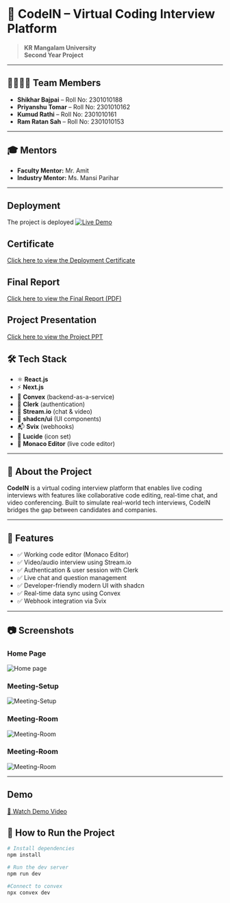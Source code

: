 # 🧠 CodeIN – Virtual Coding Interview Platform 

> **KR Mangalam University**  
> **Second Year Project**

---

## 👨‍👩‍👦‍👦 Team Members

- **Shikhar Bajpai** – Roll No: 2301010188  
- **Priyanshu Tomar** – Roll No: 2301010162  
- **Kumud Rathi** – Roll No: 2301010161  
- **Ram Ratan Sah** – Roll No: 2301010153  

---

## 🎓 Mentors

- **Faculty Mentor:** Mr. Amit  
- **Industry Mentor:** Ms. Mansi Parihar  

---
## Deployment

The project is deployed [![Live Demo](https://img.shields.io/badge/CLICK-HERE-brightgreen)](https://2nd-year-project-9w3s.vercel.app/)

## Certificate

[Click here to view the Deployment Certificate](https://github.com/shikhar11x/Shikhar_Bajpai_CSE3_CODE-IN/blob/main/Deployment%20Certificate%20G3.pdf%20(1).pdf)

## Final Report

[Click here to view the Final Report (PDF)](https://github.com/shikhar11x/Shikhar_Bajpai_CSE3_CODE-IN/blob/main/final%20report%20g3%20virtual.pdf)

## Project Presentation

[Click here to view the Project PPT](https://github.com/shikhar11x/Shikhar_Bajpai_CSE3_CODE-IN/blob/main/GRoup%203%20ppt%20btech%20cse%20(1).pptx)

## 🛠️ Tech Stack

- ⚛️ **React.js**
- ⚡ **Next.js**
- 🧩 **Convex** (backend-as-a-service)
- 🔐 **Clerk** (authentication)
- 💬 **Stream.io** (chat & video)
- 🎨 **shadcn/ui** (UI components)
- 📬 **Svix** (webhooks)
- 🔮 **Lucide** (icon set)
- 📝 **Monaco Editor** (live code editor)

---

## 📌 About the Project

**CodeIN** is a virtual coding interview platform  that enables live coding interviews with features like collaborative code editing, real-time chat, and video conferencing. Built to simulate real-world tech interviews, CodeIN bridges the gap between candidates and companies.

---

## 🚀 Features

- ✅ Working code editor (Monaco Editor)
- ✅ Video/audio interview using Stream.io
- ✅ Authentication & user session with Clerk
- ✅ Live chat and question management
- ✅ Developer-friendly modern UI with shadcn
- ✅ Real-time data sync using Convex
- ✅ Webhook integration via Svix

---

## 📷 Screenshots

### Home Page  
![Home page](https://raw.githubusercontent.com/shikhar11x/Shikhar_Bajpai_CSE3_CODE-IN/main/Screenshots/ss-1.png)

### Meeting-Setup 
![Meeting-Setup](https://raw.githubusercontent.com/shikhar11x/Shikhar_Bajpai_CSE3_CODE-IN/main/Screenshots/ss-2.png)

### Meeting-Room 
![Meeting-Room](https://raw.githubusercontent.com/shikhar11x/Shikhar_Bajpai_CSE3_CODE-IN/main/Screenshots/ss-3.png)

### Meeting-Room 
![Meeting-Room](https://raw.githubusercontent.com/shikhar11x/Shikhar_Bajpai_CSE3_CODE-IN/main/Screenshots/ss-4.png)

---
## Demo

[🎥 Watch Demo Video](https://krmangalameduin-my.sharepoint.com/:v:/g/personal/2301010162_krmu_edu_in/EcH-FY9GdH5OiJujqYj3dHcBfi8sI94ZCDTxyF1DiM-3eQ?e=5T617p)


## 📁 How to Run the Project

```bash
# Install dependencies
npm install

# Run the dev server
npm run dev

#Connect to convex 
npx convex dev
